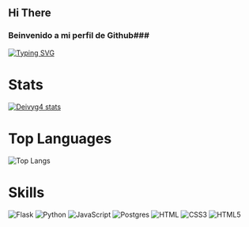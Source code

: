 ## Hi There

### Beinvenido a mi perfil de Github###

<a href="https://git.io/typing-svg"><img src="https://readme-typing-svg.herokuapp.com?font=Underdog&pause=1000&color=F7742C&width=435&lines=i'm+DeivyG;i+'m+studing+of+Computer+Engineering;Quick+fox+jumps+nightly+above+wizard" alt="Typing SVG" /></a>

# Stats
[![Deivyg4 stats](https://github-readme-stats.vercel.app/api?username=Deivyg4&count_private=true&theme=tokyonight)](https://github.com/anuraghazra/github-readme-stats)

# Top Languages

![Top Langs](https://github-readme-stats.vercel.app/api/top-langs/?username=anuraghazra&langs_count=8)
# Skills

![Flask](https://img.shields.io/badge/flask-%23000.svg?style=for-the-badge&logo=flask&logoColor=white)
![Python](https://img.shields.io/badge/python-3670A0?style=for-the-badge&logo=python&logoColor=ffdd54)
![JavaScript](https://img.shields.io/badge/javascript-%23323330.svg?style=for-the-badge&logo=javascript&logoColor=%23F7DF1E)
![Postgres](https://img.shields.io/badge/postgres-%23316192.svg?style=for-the-badge&logo=postgresql&logoColor=white)
![HTML](https://img.shields.io/badge/html-%23316192.svg?style=for-the-badge&logo=html&logoColor=white)
![CSS3](https://img.shields.io/badge/css3-%231572B6.svg?style=for-the-badge&logo=css3&logoColor=white)
![HTML5](https://img.shields.io/badge/html5-%23E34F26.svg?style=for-the-badge&logo=html5&logoColor=white)




<!-- 
____

*cursive*

**negrita**

***negrita y cursiva***

***

_CURSIVA_

_TEXTO DE CURSIVA_

__NEGRITA__

__tEXTO EN NEGRITA__

***

- Lista desodernada
- Primer elemento
- Segundo elemento

* lista desordenada 
* lslslsl
* jgjgjj

1. ordenada 
2. 2
3. 3

--- 

| columna 1 | columna 2 | columna 3 |
| --------- | --------- | --------- |
|dato 1     | dato 2    | dato 3    | 

-[ ]

-[x]  -->